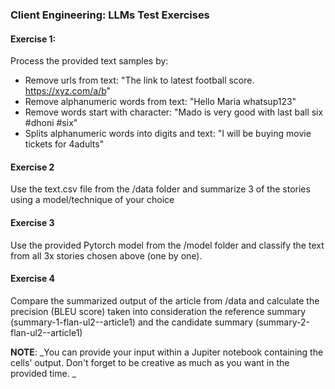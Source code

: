 ### Client Engineering: LLMs Test Exercises

#### Exercise 1:

Process the provided text samples by:
- Remove urls from text: "The link to latest football score. https://xyz.com/a/b"
- Remove alphanumeric words from text: "Hello Maria whatsup123"
- Remove words start with character: "Mado is very good with last ball six #dhoni #six"
- Splits alphanumeric words into digits and text: "I will be buying movie tickets for 4adults"

#### Exercise 2
Use the text.csv file from the /data folder and summarize 3 of the stories using a model/technique of your choice 

#### Exercise 3
Use the provided Pytorch model from the /model folder and classify the text from all 3x stories chosen above (one by one).

#### Exercise 4
Compare the summarized output of the article from /data and calculate the precision (BLEU score) taken into consideration the reference summary (summary-1-flan-ul2--article1) and the candidate summary (summary-2-flan-ul2--article1)

**NOTE**:
_You can provide your input within a Jupiter notebook containing the cells' output. Don't forget to be creative as much as you want in the provided time.  _
